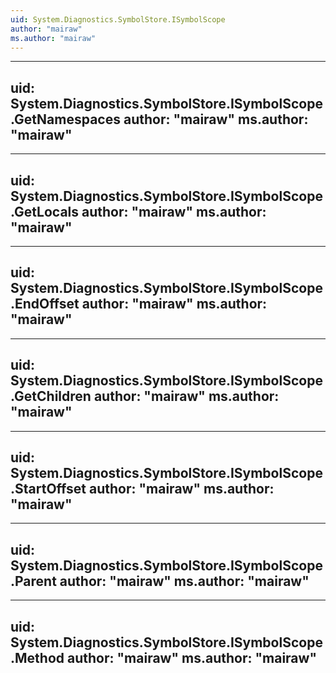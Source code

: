 ```yaml
---
uid: System.Diagnostics.SymbolStore.ISymbolScope
author: "mairaw"
ms.author: "mairaw"
---
```


---
uid: System.Diagnostics.SymbolStore.ISymbolScope.GetNamespaces
author: "mairaw"
ms.author: "mairaw"
---

---
uid: System.Diagnostics.SymbolStore.ISymbolScope.GetLocals
author: "mairaw"
ms.author: "mairaw"
---

---
uid: System.Diagnostics.SymbolStore.ISymbolScope.EndOffset
author: "mairaw"
ms.author: "mairaw"
---

---
uid: System.Diagnostics.SymbolStore.ISymbolScope.GetChildren
author: "mairaw"
ms.author: "mairaw"
---

---
uid: System.Diagnostics.SymbolStore.ISymbolScope.StartOffset
author: "mairaw"
ms.author: "mairaw"
---

---
uid: System.Diagnostics.SymbolStore.ISymbolScope.Parent
author: "mairaw"
ms.author: "mairaw"
---

---
uid: System.Diagnostics.SymbolStore.ISymbolScope.Method
author: "mairaw"
ms.author: "mairaw"
---
